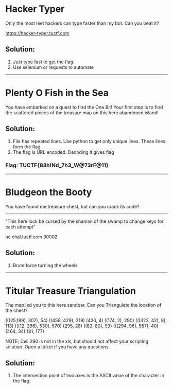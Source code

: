 # Hacker Typer

Only the most leet hackers can type faster than my bot. Can you beat it?

https://hacker-typer.tuctf.com

## Solution:

1. Just type fast to get the flag.
2. Use selenium or requests to automate

---

# Plenty O Fish in the Sea

You have embarked on a quest to find the One Bit! Your first step is to find the scattered pieces of the treasure map on this here abandoned island!

## Solution:

1. File has repeated lines. Use python to get only unique lines. These lines form the flag
2. The flag is URL encoded. Decoding it gives flag

### Flag: TUCTF{83h!Nd_7h3_W@73rF@11}

---

# Bludgeon the Booty

You have found me treasure chest, but can you crack its code?

---

"This here lock be cursed by the shaman of the swamp to change keys for each attempt"

nc chal.tuctf.com 30002

## Solution:

1. Brute force turning the wheels

---

# Titular Treasure Triangulation

The map led you to this here sandbar. Can you Triangulate the location of the chest?

(((25,189), 307), 54) ((458, 429), 319) (420, 4) ((174, 2), 290) (((323, 42), 8), 113) (((12, 396), 530), 570) (295, 28) ((83, 80), 93) (((294, 96), 557), 40) (464, 34) (81, 177)

NOTE; Cell 290 is not in the xls, but should not affect your scripting solution. Open a ticket if you have any questions

## Solution:

1. The intersection point of two axes is the ASCII value of the character in the flag.
